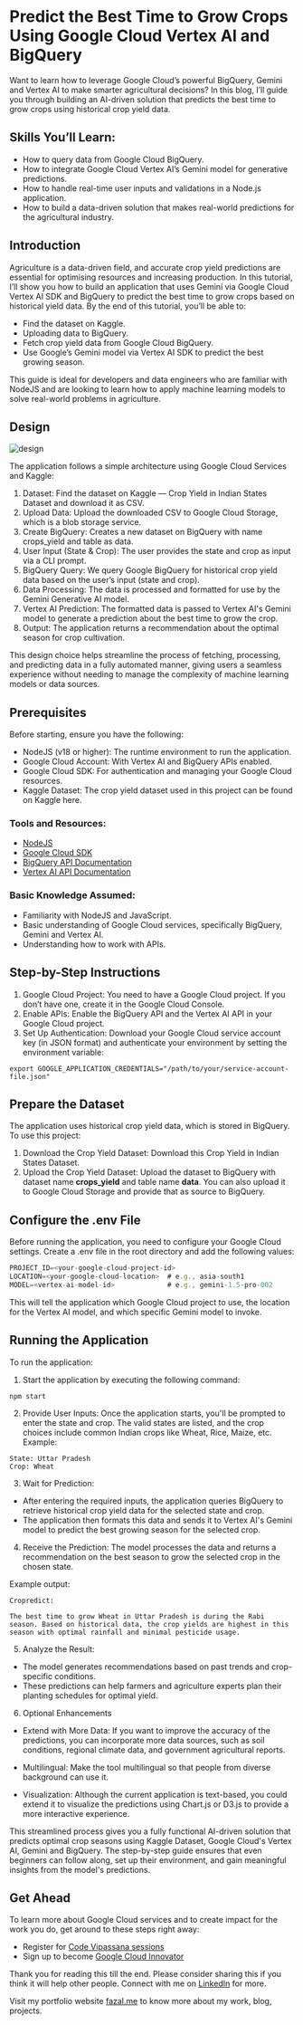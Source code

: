 # Predict the Best Time to Grow Crops Using Google Cloud Vertex AI and BigQuery

Want to learn how to leverage Google Cloud’s powerful BigQuery, Gemini and Vertex AI to make smarter agricultural decisions? In this blog, I’ll guide you through building an AI-driven solution that predicts the best time to grow crops using historical crop yield data.

## Skills You’ll Learn:
- How to query data from Google Cloud BigQuery.
- How to integrate Google Cloud Vertex AI’s Gemini model for generative predictions.
- How to handle real-time user inputs and validations in a Node.js application.
- How to build a data-driven solution that makes real-world predictions for the agricultural industry.

## Introduction
Agriculture is a data-driven field, and accurate crop yield predictions are essential for optimising resources and increasing production. In this tutorial, I’ll show you how to build an application that uses Gemini via Google Cloud Vertex AI SDK and BigQuery to predict the best time to grow crops based on historical yield data. By the end of this tutorial, you’ll be able to:

- Find the dataset on Kaggle.
- Uploading data to BigQuery.
- Fetch crop yield data from Google Cloud BigQuery.
- Use Google’s Gemini model via Vertex AI SDK to predict the best growing season.

This guide is ideal for developers and data engineers who are familiar with NodeJS and are looking to learn how to apply machine learning models to solve real-world problems in agriculture.

## Design
![design](./architecture.png)

The application follows a simple architecture using Google Cloud Services and Kaggle:

1. Dataset: Find the dataset on Kaggle — Crop Yield in Indian States Dataset and download it as CSV.
2. Upload Data: Upload the downloaded CSV to Google Cloud Storage, which is a blob storage service.
3. Create BigQuery: Creates a new dataset on BigQuery with name crops_yield and table as data.
4. User Input (State & Crop): The user provides the state and crop as input via a CLI prompt.
5. BigQuery Query: We query Google BigQuery for historical crop yield data based on the user’s input (state and crop).
6. Data Processing: The data is processed and formatted for use by the Gemini Generative AI model.
7. Vertex AI Prediction: The formatted data is passed to Vertex AI's Gemini model to generate a prediction about the best time to grow the crop.
8. Output: The application returns a recommendation about the optimal season for crop cultivation.

This design choice helps streamline the process of fetching, processing, and predicting data in a fully automated manner, giving users a seamless experience without needing to manage the complexity of machine learning models or data sources.

## Prerequisites
Before starting, ensure you have the following:

- NodeJS (v18 or higher): The runtime environment to run the application.
- Google Cloud Account: With Vertex AI and BigQuery APIs enabled.
- Google Cloud SDK: For authentication and managing your Google Cloud resources.
- Kaggle Dataset: The crop yield dataset used in this project can be found on Kaggle here.

### Tools and Resources:
- [NodeJS](https://nodejs.org/)
- [Google Cloud SDK](https://cloud.google.com/sdk)
- [BigQuery API Documentation](https://cloud.google.com/bigquery/docs/introduction)
- [Vertex AI API Documentation](https://cloud.google.com/vertex-ai/docs)

### Basic Knowledge Assumed:
- Familiarity with NodeJS and JavaScript.
- Basic understanding of Google Cloud services, specifically BigQuery, Gemini and Vertex AI.
- Understanding how to work with APIs.

## Step-by-Step Instructions

1. Google Cloud Project: You need to have a Google Cloud project. If you don’t have one, create it in the Google Cloud Console.
2. Enable APIs: Enable the BigQuery API and the Vertex AI API in your Google Cloud project.
3. Set Up Authentication: Download your Google Cloud service account key (in JSON format) and authenticate your environment by setting the environment variable:

```shell
export GOOGLE_APPLICATION_CREDENTIALS="/path/to/your/service-account-file.json"
```

## Prepare the Dataset
The application uses historical crop yield data, which is stored in BigQuery. To use this project:

1. Download the Crop Yield Dataset: Download this Crop Yield in Indian States Dataset.
2. Upload the Crop Yield Dataset: Upload the dataset to BigQuery with dataset name __crops_yield__ and table name __data__. You can also upload it to Google Cloud Storage and provide that as source to BigQuery.

## Configure the .env File
Before running the application, you need to configure your Google Cloud settings. Create a .env file in the root directory and add the following values:
```javascript
PROJECT_ID=<your-google-cloud-project-id>
LOCATION=<your-google-cloud-location>  # e.g., asia-south1
MODEL=<vertex-ai-model-id>             # e.g., gemini-1.5-pro-002
```
This will tell the application which Google Cloud project to use, the location for the Vertex AI model, and which specific Gemini model to invoke.


## Running the Application
To run the application:

1. Start the application by executing the following command:
```shell
npm start
```

2. Provide User Inputs: Once the application starts, you'll be prompted to enter the state and crop. The valid states are listed, and the crop choices include common Indian crops like Wheat, Rice, Maize, etc.
Example:
```shell
State: Uttar Pradesh
Crop: Wheat
```

3. Wait for Prediction:
- After entering the required inputs, the application queries BigQuery to retrieve historical crop yield data for the selected state and crop.
- The application then formats this data and sends it to Vertex AI's Gemini model to predict the best growing season for the selected crop.

4. Receive the Prediction:
The model processes the data and returns a recommendation on the best season to grow the selected crop in the chosen state.

Example output:
```shell
Cropredict: 

The best time to grow Wheat in Uttar Pradesh is during the Rabi season. Based on historical data, the crop yields are highest in this season with optimal rainfall and minimal pesticide usage.
```

5. Analyze the Result:
- The model generates recommendations based on past trends and crop-specific conditions.
- These predictions can help farmers and agriculture experts plan their planting schedules for optimal yield.

6. Optional Enhancements
- Extend with More Data: If you want to improve the accuracy of the predictions, you can incorporate more data sources, such as soil conditions, regional climate data, and government agricultural reports.

- Multilingual: Make the tool multilingual so that people from diverse background can use it.

- Visualization: Although the current application is text-based, you could extend it to visualize the predictions using Chart.js or D3.js to provide a more interactive experience.

This streamlined process gives you a fully functional AI-driven solution that predicts optimal crop seasons using Kaggle Dataset, Google Cloud's Vertex AI, Gemini and BigQuery. The step-by-step guide ensures that even beginners can follow along, set up their environment, and gain meaningful insights from the model's predictions.

## Get Ahead
To learn more about Google Cloud services and to create impact for the work you do, get around to these steps right away:
- Register for [Code Vipassana sessions](https://rsvp.withgoogle.com/events/cv)
- Sign up to become [Google Cloud Innovator](https://cloud.google.com/innovators)

Thank you for reading this till the end. Please consider sharing this if you think it will help other people. Connect with me on [LinkedIn](https://www.linkedin.com/in/0xFazal) for more.

Visit my portfolio website [fazal.me](https://fazal.me) to know more about my work, blog, projects.